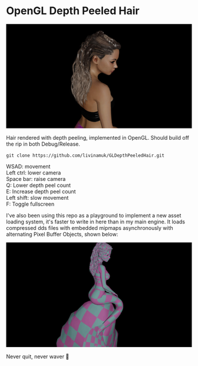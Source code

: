 ﻿# OpenGL Depth Peeled Hair

![Screenshot](Screenshot.jpg)

Hair rendered with depth peeling, implemented in OpenGL. Should build off the rip in both Debug/Release.

```
git clone https://github.com/livinamuk/GLDepthPeeledHair.git
```

WSAD: movement<br>
Left ctrl: lower camera<br>
Space bar:  raise camera<br>
Q: Lower depth peel count<br>
E: Increase depth peel count<br>
Left shift: slow movement<br>
F: Toggle fullscreen<br>

I've also been using this repo as a playground to implement a new asset loading system, it's faster to write in here than in my main engine. 
It loads compressed dds files with embedded mipmaps asynchronously with alternating Pixel Buffer Objects, shown below:

![AsyncLoading](AsyncLoading.gif)

Never quit, never waver 🌹
